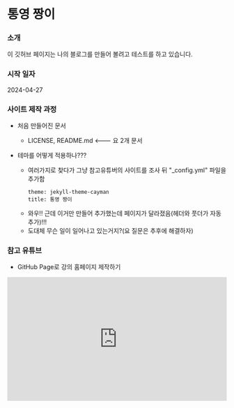 # 통영 짱이

### 소개

이 깃허브 페이지는 나의 블로그를 만들어 볼려고 테스트를 하고 있습니다.  

### 시작 일자

2024-04-27

### 사이트 제작 과정

- 처음 만들어진 문서  
  - LICENSE, README.md <--- 요 2개 문서

- 테마를 어떻게 적용하나???  
  - 여러가지로 찾다가 그냥 참고유튜버의 사이트를 조사 뒤 "_config.yml" 파일을 추가함
    ```(_config.yml)
    theme: jekyll-theme-cayman
    title: 통영 짱이
    ```
  - 와우!! 근데 이거만 만들어 추가했는데 페이지가 달라졌음(헤더와 풋더가 자동추가)!!!
  - 도대체 무슨 일이 일어나고 있는거지?(요 질문은 추후에 해결하자)

### 참고 유튜브
- GitHub Page로 강의 홈페이지 제작하기
<div style="position: relative; padding-bottom: 56.25%; padding-top: 0px; margin-bottom: 50px; height: 0;">
  <iframe src="https://www.youtube.com/watch?v=6pzJ3d0dtJ8" frameborder="0" allow="autoplay; encrypted-media" allowfullscreen
    style="position: absolute; top: 0; left: 0; width: 100%; height: 100%;">
  </iframe>
</div>



